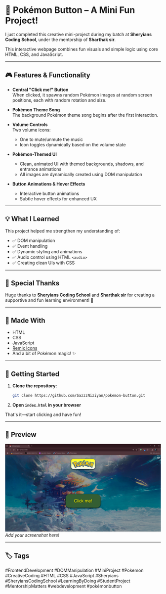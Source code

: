 # 🔴 Pokémon Button – A Mini Fun Project!

I just completed this creative mini-project during my batch at **Sheryians Coding School**, under the mentorship of **Sharthak sir**.

This interactive webpage combines fun visuals and simple logic using core HTML, CSS, and JavaScript.

---

## 🎮 Features & Functionality

- **Central "Click me!" Button**  
  When clicked, it spawns random Pokémon images at random screen positions, each with random rotation and size.

- **Pokémon Theme Song**  
  The background Pokémon theme song begins after the first interaction.

- **Volume Controls**  
  Two volume icons:
  - One to mute/unmute the music
  - Icon toggles dynamically based on the volume state

- **Pokémon-Themed UI**  
  - Clean, animated UI with themed backgrounds, shadows, and entrance animations
  - All images are dynamically created using DOM manipulation

- **Button Animations & Hover Effects**  
  - Interactive button animations
  - Subtle hover effects for enhanced UX

---

## 💡 What I Learned

This project helped me strengthen my understanding of:

- ✅ DOM manipulation
- ✅ Event handling
- ✅ Dynamic styling and animations
- ✅ Audio control using HTML `<audio>`
- ✅ Creating clean UIs with CSS

---

## 🙏 Special Thanks

Huge thanks to **Sheryians Coding School** and **Sharthak sir** for creating a supportive and fun learning environment! 🙌

---

## 🧪 Made With

- HTML
- CSS
- JavaScript
- [Remix Icons](https://remixicon.com/)
- And a bit of Pokémon magic! ✨

---

## 🚀 Getting Started

1. **Clone the repository:**
   ```bash
   git clone https://github.com/SazzzNiziyan/pokemon-button.git
   ```

2. **Open `index.html` in your browser**

That's it—start clicking and have fun!

---

## 📸 Preview

![Pokémon Button Screenshot](https://github.com/SazzzNiziyan/pokemon-button/blob/eb9ba1029b81e5f72e36bd552715c008df31bf17/Screenshot%202025-07-19%20223958.png)
*Add your screenshot here!*

---

## 🏷️ Tags

#FrontendDevelopment #DOMManipulation #MiniProject #Pokemon #CreativeCoding #HTML #CSS #JavaScript #Sheryians #SheryiansCodingSchool #LearningByDoing #StudentProject #MentorshipMatters #webdevelopment #pokémonbutton
